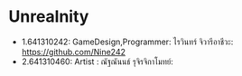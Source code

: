 # Unrealnity
- 1.641310242: GameDesign,Programmer: ไรวินทร์ จิวารีอาชีวะ: https://github.com/Nine242
- 2.641310460: Artist : ณัฐณันนธ์ รุจิรจิกาโมทย์:
